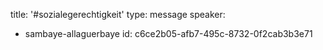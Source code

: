 title: '#sozialegerechtigkeit'
type: message
speaker:
  - sambaye-allaguerbaye
id: c6ce2b05-afb7-495c-8732-0f2cab3b3e71
